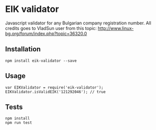 # EIK validator

Javascript validator for any Bulgarian company registration number. All credits goes to VladSun user from this topic: http://www.linux-bg.org/forum/index.php?topic=36320.0

## Installation

```
npm install eik-validator --save
```

## Usage

```
var EIKValidator = require('eik-validator');
EIKValidator.isValidEIK('121292046'); // true
```

## Tests

```
npm install
npm run test
```